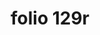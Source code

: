 ---
layout: edition
title: folio 129r
manuscript: Turin, Biblioteca Nazionale, MS N.III.19
sigla: T
iip: t129r.tif
milestone: 257
---